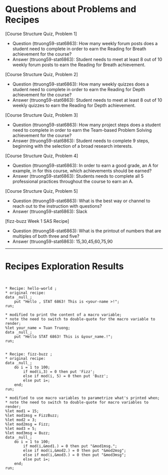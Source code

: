 
# Questions about Problems and Recipes



[Course Structure Quiz, Problem 1]
* Question (ttruong59-stat6863): How many weekly forum posts does a student need to complete in order to earn the Reading for Breath achievement for the course? 
* Answer (ttruong59-stat6863): Student needs to meet at least 8 out of 10 weekly forum posts to earn the Reading for Breath achievement.



[Course Structure Quiz, Problem 2]
* Question (ttruong59-stat6863): How many weekly quizzes does a student need to complete in order to earn the Reading for Depth achievement for the course?
* Answer (ttruong59-stat6863): Student needs to meet at least 8 out of 10 weekly quizzes to earn the Reading for Depth achievement.



[Course Structure Quiz, Problem 3]
* Question (ttruong59-stat6863): How many project steps does a student need to complete in order to earn the Team-based Problem Solving achievement for the course?
* Answer (ttruong59-stat6863): Student needs to complete 9 steps, beginning with the selection of a broad research interests.



[Course Structure Quiz, Problem 4]
* Question (ttruong59-stat6863): In order to earn a good grade, an A for example, in for this course, which achievements should be earned?
* Answer (ttruong59-stat6863): Students needs to complete all 5 professional practices throughout the course to earn an A.



[Course Structure Quiz, Problem 5]
* Question (ttruong59-stat6863): What is the best way or channel to reach out to the instruction with questions?
* Answer (ttruong59-stat6863): Slack



[fizz-buzz Week 1 SAS Recipe]
* Question (ttruong58-stat6863): What is the printout of numbers that are multiples of both three and five?
* Answer (ttruong59-stat6863): 15,30,45,60,75,90



***



# Recipes Exploration Results



```


* Recipe: hello-world ;
* original recipe:
data _null_;
    put "Hello , STAT 6863! This is <your-name >!";
run;

* modified to print the content of a macro variable;
* note the need to switch to double-quote for the macro variable to render;
%let your_name = Tuan Truong;
data _null_;
    put "Hello STAT 6863! This is &your_name.!";
run;


* Recipe: fizz-buzz ;
* original recipe:
data _null_;
    do i = 1 to 100;
        if mod(i,3) = 0 then put 'Fizz';
        else if mod(i, 5) = 0 then put 'Buzz';
        else put i=;
    end;
run;

* modified to use macro variables to parametrize what's printed when;
* note the need to switch to double-quote for macro variables to render;
%let mod1 = 15;
%let mod1msg = FizzBuzz;
%let mod2 = 3;
%let mod2msg = Fizz;
%let mod3 = 5;
%let mod3msg = Buzz;
data _null_;
    do i = 1 to 100;
        if mod(i,&mod1.) = 0 then put "&mod1msg.";
        else if mod(i,&mod2.) = 0 then put "&mod2msg";
        else if mod(i,&mod3.) = 0 then put "&mod3msg";
        else put i=;
    end;
run;



```
